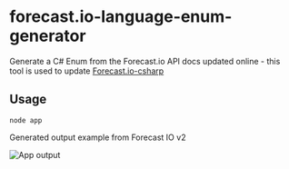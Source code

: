 # forecast.io-language-enum-generator

Generate a C# Enum from the Forecast.io API docs updated online - this tool is used to update [Forecast.io-csharp](https://github.com/f0xy/forecast.io-csharp)

## Usage

```
node app
```

Generated output example from Forecast IO v2

![App output](http://i.imgur.com/y3x3kZF.png)
